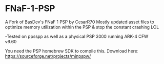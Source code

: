 # FNaF-1-PSP

A Fork of BasDev's FNaF 1 PSP by CesarR70
Mostly updated asset files to optimize memory utilization within the PSP & stop the constant crashing LOL

-Tested on ppsspp as well as a physical PSP 3000 running ARK-4 CFW v6.60

You need the PSP homebrew SDK to compile this. Download here: https://sourceforge.net/projects/minpspw/
